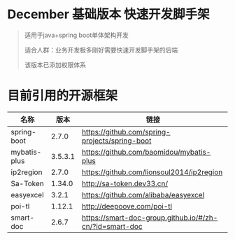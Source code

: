 # December 基础版本 快速开发脚手架

> 适用于java+spring boot单体架构开发
>
> 适合人群：业务开发极多刚好需要快速开发脚手架的后端
>
> 该版本已添加权限体系
> 



# 目前引用的开源框架

| 名称         | 版本    | 链接                                                    |
| ------------ | ------- | ------------------------------------------------------- |
| spring-boot  | 2.7.0   | https://github.com/spring-projects/spring-boot          |
| mybatis-plus | 3.5.3.1 | https://github.com/baomidou/mybatis-plus                |
| ip2region    | 2.7.0   | https://github.com/lionsoul2014/ip2region               |
| Sa-Token     | 1.34.0  | http://sa-token.dev33.cn/                               |
| easyexcel    | 3.2.1   | https://github.com/alibaba/easyexcel                    |
| poi-tl       | 1.12.1  | http://deepoove.com/poi-tl                              |
| smart-doc    | 2.6.7   | https://smart-doc-group.github.io/#/zh-cn/?id=smart-doc |



